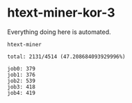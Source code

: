 # htext-miner-kor-3

Everything doing here is automated.

```
htext-miner

total: 2131/4514 (47.208684093929996%)

job0: 379
job1: 376
job2: 539
job3: 418
job4: 419
```